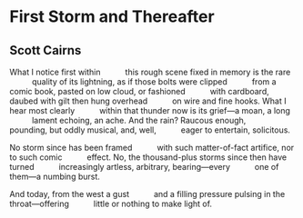 # First Storm and Thereafter
## Scott Cairns
What I notice first within
          this rough scene fixed
in memory is the rare
          quality of its lightning, as if
those bolts were clipped
          from a comic book, pasted
on low cloud, or fashioned
          with cardboard, daubed
with gilt then hung overhead
          on wire and fine hooks.
What I hear most clearly
          within that thunder now
is its grief—a moan, a long
          lament echoing, an ache.
And the rain? Raucous enough,
          pounding, but oddly
musical, and, well,
          eager to entertain, solicitous.

No storm since has been framed
          with such matter-of-fact
artifice, nor to such comic
          effect. No, the thousand-plus
storms since then have turned
          increasingly artless,
arbitrary, bearing—every
          one of them—a numbing burst.

And today, from the west a gust
          and a filling pressure
pulsing in the throat—offering
          little or nothing to make light of.
